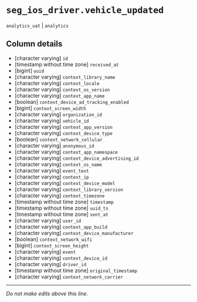 # `seg_ios_driver.vehicle_updated`
`analytics_uat` | `analytics`

## Column details
* [character varying] `id`
* [timestamp without time zone] `received_at`
* [bigint]    `uuid`
* [character varying] `context_library_name`
* [character varying] `context_locale`
* [character varying] `context_os_version`
* [character varying] `context_app_name`
* [boolean]   `context_device_ad_tracking_enabled`
* [bigint]    `context_screen_width`
* [character varying] `organization_id`
* [character varying] `vehicle_id`
* [character varying] `context_app_version`
* [character varying] `context_device_type`
* [boolean]   `context_network_cellular`
* [character varying] `anonymous_id`
* [character varying] `context_app_namespace`
* [character varying] `context_device_advertising_id`
* [character varying] `context_os_name`
* [character varying] `event_text`
* [character varying] `context_ip`
* [character varying] `context_device_model`
* [character varying] `context_library_version`
* [character varying] `context_timezone`
* [timestamp without time zone] `timestamp`
* [timestamp without time zone] `uuid_ts`
* [timestamp without time zone] `sent_at`
* [character varying] `user_id`
* [character varying] `context_app_build`
* [character varying] `context_device_manufacturer`
* [boolean]   `context_network_wifi`
* [bigint]    `context_screen_height`
* [character varying] `event`
* [character varying] `context_device_id`
* [character varying] `driver_id`
* [timestamp without time zone] `original_timestamp`
* [character varying] `context_network_carrier`

-------------------------------------------------------------------------------
*Do not make edits above this line.*
